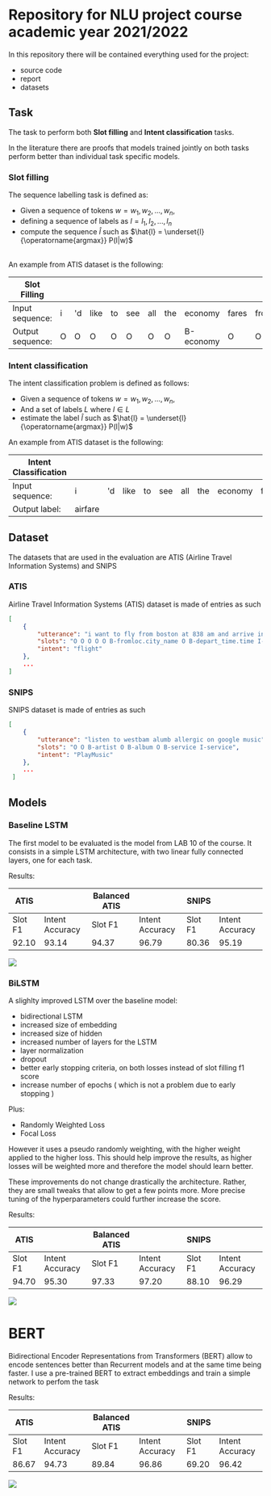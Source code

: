 # Repository for NLU project course academic year 2021/2022

In this repository there will be contained everything used for the project:

- source code
- report
- datasets

## Task 

The task to perform both **Slot filling** and **Intent classification** tasks.

In the literature there are proofs that models trained jointly on both tasks perform better than individual task specific models. 

### Slot filling
The sequence labelling task is defined as:
- Given a sequence of tokens $w = {w_1, w_2, ..., w_n}$,
- defining a sequence of labels as $l = {l_1, l_2, ..., l_n}$
- compute the sequence $\hat{l}$ such as $\hat{l} = \underset{l}{\operatorname{argmax}} P(l|w)$ 

\
An example from ATIS dataset is the following: 

| Slot Filling | | | | | | | | | | | | | |
|----- |----- |----- |----- |----- |----- |----- |----- |----- |----- |----- |----- |----- |----- |
| Input sequence: |i |'d |like |to |see |all |the |economy |fares |from |baltimore |to | philadelphia|
| Output sequence: | O |O |O |O |O |O |O |B-economy |O |O |B-fromloc.city_name |O |B-toloc.city_name|



### Intent classification
The intent classification problem is defined as follows:
- Given a sequence of tokens $w = {w_1, w_2, ..., w_n}$,
- And a set of labels $L$ where $l \in L$
- estimate the label $\hat{l}$ such as $\hat{l} = \underset{l}{\operatorname{argmax}} P(l|w)$ 

An example from ATIS dataset is the following:

| Intent Classification | | | | | | | | | | | | | |
|----- |----- |----- |----- |----- |----- |----- |----- |----- |----- |----- |----- |----- |----- |
| Input sequence: |i |'d |like |to |see |all |the |economy |fares |from |baltimore |to | philadelphia|
| Output label: | airfare |


## Dataset
The datasets that are used in the evaluation are ATIS (Airline Travel Information Systems) and SNIPS

### ATIS

Airline Travel Information Systems (ATIS) dataset is made of entries as such

```json
[
    {
        "utterance": "i want to fly from boston at 838 am and arrive in denver at 1110 in the morning",
        "slots": "O O O O O B-fromloc.city_name O B-depart_time.time I-depart_time.time O O O B-toloc.city_name O B-arrive_time.time O O B-arrive_time.period_of_day",
        "intent": "flight"
    },
    ...
]
```

### SNIPS

SNIPS dataset is made of entries as such

```json
[
    {
        "utterance": "listen to westbam alumb allergic on google music",
        "slots": "O O B-artist O B-album O B-service I-service",
        "intent": "PlayMusic"
    },
    ...
 ]
```

## Models

### Baseline LSTM
The first model to be evaluated is the model from LAB 10 of the course. It consists in a simple LSTM architecture, with two linear fully connected layers, one for each task.

Results:


 | ATIS |      |Balanced ATIS|      | SNIPS |     |
 |-----|----- |------------ |----- |------ |-----|
 |Slot F1|Intent Accuracy| Slot F1|Intent Accuracy| Slot F1|Intent Accuracy|
 | 92.10 |93.14| 94.37|96.79| 80.36|95.19|


![](assets/baseline.svg)

### BiLSTM
A slighlty improved LSTM over the baseline model:

- bidirectional LSTM
- increased size of embedding
- increased size of hidden
- increased number of layers for the LSTM
- layer normalization
- dropout
- better early stopping criteria, on both losses instead of slot filling f1 score
- increase number of epochs ( which is not a problem due to early stopping )

Plus:

- Randomly Weighted Loss
- Focal Loss

However it uses a pseudo randomly weighting, with the higher weight applied to the higher loss. This should help improve the results, as higher losses will be weighted more and therefore the model should learn better.

These improvements do not change drastically the architecture. Rather, they are small tweaks that allow to get a few points more. More precise tuning of the hyperparameters could further increase the score.

Results:


 | ATIS |      |Balanced ATIS|      | SNIPS |     |
 |-----|----- |------------ |----- |------ |-----|
 |Slot F1|Intent Accuracy| Slot F1|Intent Accuracy| Slot F1|Intent Accuracy|
 | 94.70 |95.30| 97.33|97.20| 88.10|96.29|


![](assets/BiLSTM.svg)


# BERT

Bidirectional Encoder Representations from Transformers (BERT) allow to encode sentences better than Recurrent models and at the same time being faster. 
I use a pre-trained BERT to extract embeddings and train a simple network to perfom the task

Results: 

 | ATIS |      |Balanced ATIS|      | SNIPS |     |
 |-----|----- |------------ |----- |------ |-----|
 |Slot F1|Intent Accuracy| Slot F1|Intent Accuracy| Slot F1|Intent Accuracy|
 | 86.67 |94.73| 89.84|96.86| 69.20|96.42|


![](assets/Bert.svg)
